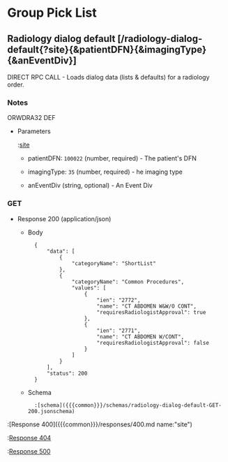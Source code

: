 # Group Pick List

## Radiology dialog default [/radiology-dialog-default{?site}{&patientDFN}{&imagingType}{&anEventDiv}]

DIRECT RPC CALL - Loads dialog data (lists & defaults) for a radiology order.

### Notes

ORWDRA32 DEF

+ Parameters

    :[site]({{{common}}}/parameters/site.md)

    + patientDFN: `100022` (number, required) - The patient's DFN

    + imagingType: `35` (number, required) - he imaging type

    + anEventDiv (string, optional) - An Event Div

### GET

+ Response 200 (application/json)

    + Body

            {
                "data": [
                    {
                        "categoryName": "ShortList"
                    },
                    {
                        "categoryName": "Common Procedures",
                        "values": [
                            {
                                "ien": "2772",
                                "name": "CT ABDOMEN W&W/O CONT",
                                "requiresRadiologistApproval": true
                            },
                            {
                                "ien": "2771",
                                "name": "CT ABDOMEN W/CONT",
                                "requiresRadiologistApproval": false
                            }
                        ]
                    }
                ],
                "status": 200
            }

    + Schema

            :[schema]({{{common}}}/schemas/radiology-dialog-default-GET-200.jsonschema)

:[Response 400]({{{common}}}/responses/400.md name:"site")

:[Response 404]({{{common}}}/responses/404.md)

:[Response 500]({{{common}}}/responses/500.md)


